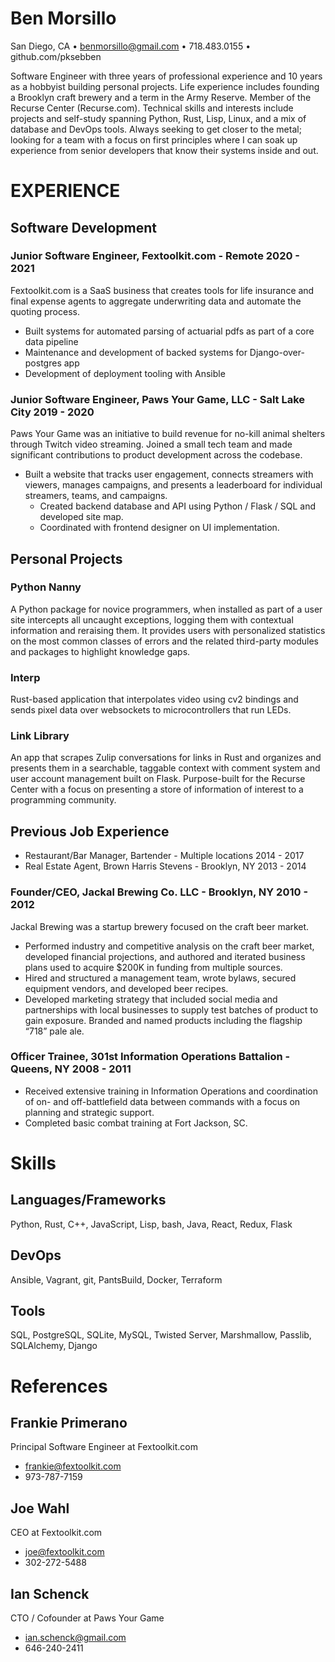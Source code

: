 # Ben Morsillo
San Diego, CA • benmorsillo@gmail.com • 718.483.0155 • github.com/pksebben

Software Engineer with three years of professional experience and 10 years as a hobbyist building personal projects. Life experience includes founding a Brooklyn craft brewery and a term in the Army Reserve.  Member of the Recurse Center (Recurse.com).  Technical skills and interests include projects and self-study spanning Python, Rust, Lisp, Linux, and a mix of database and DevOps tools.  Always seeking to get closer to the metal; looking for a team with a focus on first principles where I can soak up experience from senior developers that know their systems inside and out.

# EXPERIENCE
## Software Development

### Junior Software Engineer, Fextoolkit.com - Remote	2020 - 2021
Fextoolkit.com is a SaaS business that creates tools for life insurance and final expense agents to aggregate underwriting data and automate the quoting process.
 - Built systems for automated parsing of actuarial pdfs as part of a core data pipeline
 - Maintenance and development of backed systems for Django-over-postgres app
 - Development of deployment tooling with Ansible

### Junior Software Engineer, Paws Your Game, LLC - Salt Lake City	2019 - 2020
Paws Your Game was an initiative to build revenue for no-kill animal shelters through Twitch video streaming.
Joined a small tech team and made significant contributions to product development across the codebase.
 - Built a website that tracks user engagement, connects streamers with viewers, manages campaigns, and presents a leaderboard for individual streamers, teams, and campaigns.
   - Created backend database and API using Python / Flask / SQL and developed site map.
   - Coordinated with frontend designer on UI implementation.

## Personal Projects

### Python Nanny 
A Python package for novice programmers, when installed as part of a user site intercepts all uncaught exceptions, logging them with contextual information and reraising them. It provides users with personalized statistics on the most common classes of errors and the related third-party modules and packages to highlight knowledge gaps.

### Interp 
Rust-based application that interpolates video using cv2 bindings and sends pixel data over websockets to microcontrollers that run LEDs.

### Link Library
An app that scrapes Zulip conversations for links in Rust and organizes and presents them in a searchable, taggable context with comment system and user account management built on Flask.  Purpose-built for the Recurse Center with a focus on presenting a store of information of interest to a programming community.


## Previous Job Experience
 - Restaurant/Bar Manager, Bartender - Multiple locations	2014 - 2017
 - Real Estate Agent, Brown Harris Stevens - Brooklyn, NY	2013 - 2014

### Founder/CEO, Jackal Brewing Co. LLC - Brooklyn, NY 	2010 - 2012
Jackal Brewing was a startup brewery focused on the craft beer market. 
 - Performed industry and competitive analysis on the craft beer market, developed financial projections, and authored and iterated business plans used to acquire $200K in funding from multiple sources.
 - Hired and structured a management team, wrote bylaws, secured equipment vendors, and developed beer recipes.
 - Developed marketing strategy that included social media and partnerships with local businesses to supply test batches of product to gain exposure. Branded and named products including the flagship “718” pale ale.

### Officer Trainee, 301st Information Operations Battalion - Queens, NY	2008 - 2011
 - Received extensive training in Information Operations and coordination of on- and off-battlefield data between commands with a focus on planning and strategic support.
 - Completed basic combat training at Fort Jackson, SC.


# Skills
## Languages/Frameworks
Python, Rust, C++, JavaScript, Lisp, bash, Java, React, Redux, Flask
## DevOps
Ansible, Vagrant, git, PantsBuild, Docker, Terraform
## Tools
SQL, PostgreSQL, SQLite, MySQL, Twisted Server, Marshmallow, Passlib, SQLAlchemy, Django

# References
## Frankie Primerano 
Principal Software Engineer at Fextoolkit.com 
 - frankie@fextoolkit.com
 - 973-787-7159

## Joe Wahl 
CEO at Fextoolkit.com 
 - joe@fextoolkit.com 
 - 302-272-5488

## Ian Schenck 
CTO / Cofounder at Paws Your Game
 - ian.schenck@gmail.com
 - 646-240-2411 

